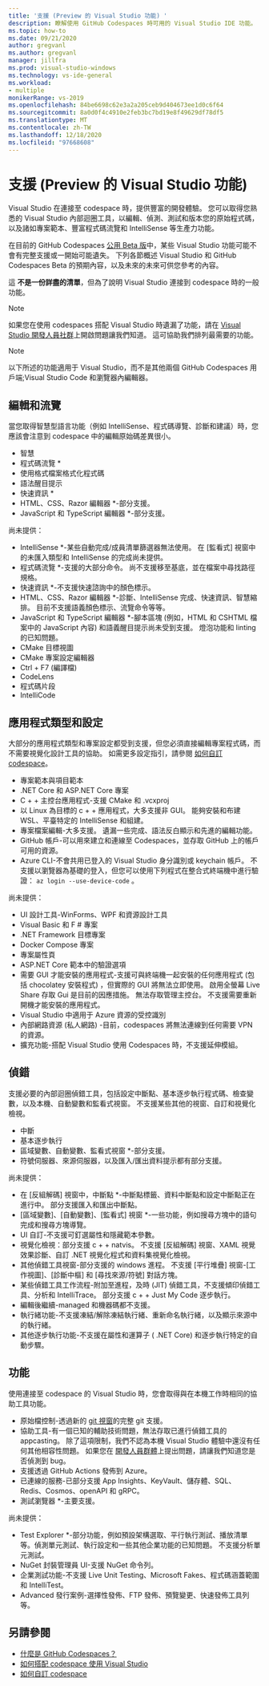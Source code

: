 ```yaml
---
title: '支援 (Preview 的 Visual Studio 功能) '
description: 瞭解使用 GitHub Codespaces 時可用的 Visual Studio IDE 功能。
ms.topic: how-to
ms.date: 09/21/2020
author: gregvanl
ms.author: gregvanl
manager: jillfra
ms.prod: visual-studio-windows
ms.technology: vs-ide-general
ms.workload:
- multiple
monikerRange: vs-2019
ms.openlocfilehash: 84be6698c62e3a2a205ceb9d404673ee1d0c6f64
ms.sourcegitcommit: 8a0d0f4c4910e2feb3bc7bd19e8f49629df78df5
ms.translationtype: MT
ms.contentlocale: zh-TW
ms.lasthandoff: 12/18/2020
ms.locfileid: "97668608"
---
```

# <a name="supported-visual-studio-features-preview"></a>支援 (Preview 的 Visual Studio 功能) 

Visual Studio 在連接至 codespace 時，提供豐富的開發體驗。 您可以取得您熟悉的 Visual Studio 內部迴圈工具，以編輯、偵測、測試和版本您的原始程式碼，以及諸如專案範本、豐富程式碼流覽和 IntelliSense 等生產力功能。

在目前的 GitHub Codespaces [公用 Beta 版](https://github.com/features/codespaces)中，某些 Visual Studio 功能可能不會有完整支援或一開始可能遺失。 下列各節概述 Visual Studio 和 GitHub Codespaces Beta 的預期內容，以及未來的未來可供您參考的內容。 

這 **不是一份詳盡的清單**，但為了說明 Visual Studio 連接到 codespace 時的一般功能。

> [!NOTE]
> 如果您在使用 codespaces 搭配 Visual Studio 時遺漏了功能，請在 [Visual Studio 開發人員社群](https://aka.ms/feedback/suggest?space=8)上開啟問題讓我們知道。 這可協助我們排列最需要的功能。

> [!NOTE]
> 以下所述的功能適用于 Visual Studio，而不是其他兩個 GitHub Codespaces 用戶端;Visual Studio Code 和瀏覽器內編輯器。

## <a name="edit-and-navigation"></a>編輯和流覽

當您取得智慧型語言功能（例如 IntelliSense、程式碼導覽、診斷和建議）時，您應該會注意到 codespace 中的編輯原始碼差異很小。

* 智慧
* 程式碼流覽 *
* 使用格式檔案格式化程式碼
* 語法醒目提示
* 快速資訊 *
* HTML、CSS、Razor 編輯器 *-部分支援。
* JavaScript 和 TypeScript 編輯器 *-部分支援。

尚未提供：

* IntelliSense *-某些自動完成/成員清單篩選器無法使用。 在 [監看式] 視窗中的未匯入類型和 IntelliSense 的完成尚未提供。
* 程式碼流覽 *-支援的大部分命令。 尚不支援移至基底，並在檔案中尋找路徑規格。
* 快速資訊 *-不支援快速諮詢中的顏色標示。
* HTML、CSS、Razor 編輯器 *-診斷、IntelliSense 完成、快速資訊、智慧縮排。 目前不支援語義顏色標示、流覽命令等等。
* JavaScript 和 TypeScript 編輯器 *-腳本區塊 (例如，HTML 和 CSHTML 檔案中的 JavaScript 內容) 和語義醒目提示尚未受到支援。 燈泡功能和 linting 的已知問題。
* CMake 目標視圖
* CMake 專案設定編輯器
* Ctrl + F7 (編譯檔) 
* CodeLens
* 程式碼片段
* IntelliCode

## <a name="application-types-and-configuration"></a>應用程式類型和設定

大部分的應用程式類型和專案設定都受到支援，但您必須直接編輯專案程式碼，而不需要視覺化設計工具的協助。 如需更多設定指引，請參閱 [如何自訂 codespace](customize-codespaces.md)。

* 專案範本與項目範本
* .NET Core 和 ASP.NET Core 專案
* C + + 主控台應用程式-支援 CMake 和 .vcxproj
* 以 Linux 為目標的 c + + 應用程式，大多支援非 GUI。 能夠安裝和布建 WSL、平臺特定的 IntelliSense 和組建。
* 專案檔案編輯-大多支援。 遺漏一些完成、語法反白顯示和先進的編輯功能。
* GitHub 帳戶-可以用來建立和連線至 Codespaces，並存取 GitHub 上的帳戶可用的資源。
* Azure CLI-不會共用已登入的 Visual Studio 身分識別或 keychain 帳戶。 不支援以瀏覽器為基礎的登入，但您可以使用下列程式在整合式終端機中進行驗證： `az login --use-device-code` 。

尚未提供：

* UI 設計工具-WinForms、WPF 和資源設計工具
* Visual Basic 和 F # 專案
* .NET Framework 目標專案
* Docker Compose 專案
* 專案屬性頁
* ASP.NET Core 範本中的驗證選項
* 需要 GUI 才能安裝的應用程式-支援可與終端機一起安裝的任何應用程式 (包括 chocolatey 安裝程式) ，但實際的 GUI 將無法立即使用。 啟用全螢幕 Live Share 存取 Gui 是目前的因應措施。 無法存取管理主控台。 不支援需要重新開機才能安裝的應用程式。
* Visual Studio 中適用于 Azure 資源的受控識別
* 內部網路資源 (私人網路) -目前，codespaces 將無法連線到任何需要 VPN 的資源。
* 擴充功能-搭配 Visual Studio 使用 Codespaces 時，不支援延伸模組。

## <a name="debugging"></a>偵錯

支援必要的內部迴圈偵錯工具，包括設定中斷點、基本逐步執行程式碼、檢查變數，以及本機、自動變數和監看式視窗。 不支援某些其他的視窗、自訂和視覺化檢視。

* 中斷
* 基本逐步執行
* 區域變數、自動變數、監看式視窗 *-部分支援。
* 符號伺服器、來源伺服器，以及匯入/匯出資料提示都有部分支援。

尚未提供：

* 在 [反組解碼] 視窗中，中斷點 *-中斷點標籤、資料中斷點和設定中斷點正在進行中。 部分支援匯入和匯出中斷點。
* [區域變數]、[自動變數]、[監看式] 視窗 *-一些功能，例如搜尋方塊中的語句完成和搜尋方塊導覽。
* UI 自訂-不支援可釘選屬性和隱藏範本參數。
* 視覺化檢視：部分支援 c + + natvis。 不支援 [反組解碼] 視窗、XAML 視覺效果診斷、自訂 .NET 視覺化程式和資料集視覺化檢視。
* 其他偵錯工具視窗-部分支援的 windows 進程。 不支援 [平行堆疊] 視窗-[工作視圖]、[診斷中樞] 和 [尋找來源/符號] 對話方塊。
* 某些偵錯工具工作流程-附加至進程，及時 (JIT) 偵錯工具，不支援傾印偵錯工具、分析和 IntelliTrace。 部分支援 c + + Just My Code 逐步執行。
* 編輯後繼續-managed 和機器碼都不支援。
* 執行緒功能-不支援凍結/解除凍結執行緒、重新命名執行緒，以及顯示來源中的執行緒。
* 其他逐步執行功能-不支援在屬性和運算子 ( .NET Core) 和逐步執行特定的自動步驟。 

## <a name="features"></a>功能

使用連接至 codespace 的 Visual Studio 時，您會取得與在本機工作時相同的協助工具功能。

* 原始檔控制-透過新的 [git 視窗](https://devblogs.microsoft.com/visualstudio/improved-git-experience-in-visual-studio-2019/)的完整 git 支援。
* 協助工具-有一個已知的輔助技術問題，無法存取已進行偵錯工具的 appcasting。 除了這項限制，我們不認為本機 Visual Studio 體驗中還沒有任何其他相容性問題。 如果您在 [開發人員群體](https://aka.ms/feedback/suggest?space=8)上提出問題，請讓我們知道您是否偵測到 bug。
* 支援透過 GitHub Actions 發佈到 Azure。
* 已連線的服務-已部分支援 App Insights、KeyVault、儲存體、SQL、Redis、Cosmos、openAPI 和 gRPC。
* 測試瀏覽器 *-主要支援。

尚未提供：

* Test Explorer *-部分功能，例如預設架構選取、平行執行測試、播放清單等。偵測單元測試、執行設定和一些其他企業功能的已知問題。 不支援分析單元測試。
* NuGet 封裝管理員 UI-支援 NuGet 命令列。
* 企業測試功能-不支援 Live Unit Testing、Microsoft Fakes、程式碼涵蓋範圍和 IntelliTest。
* Advanced 發行案例-選擇性發佈、FTP 發佈、預覽變更、快速發佈工具列等。

## <a name="see-also"></a>另請參閱

* [什麼是 GitHub Codespaces？](codespaces-overview.md)
* [如何搭配 codespace 使用 Visual Studio](use-visual-studio-with-codespaces.md)
* [如何自訂 codespace](customize-codespaces.md)

